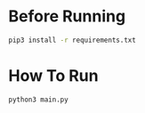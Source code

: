 # Before Running

```bash
pip3 install -r requirements.txt
```

# How To Run

```bash
python3 main.py
```